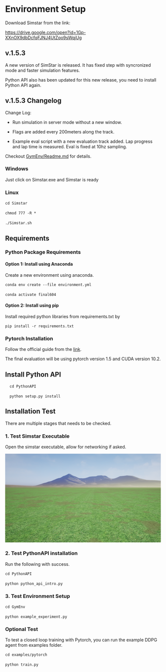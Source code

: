 # Environment Setup

Download Simstar from the link:

https://drive.google.com/open?id=1Gp-XXnOX9dbDcfqFJNJ4UtZqo9sWqjUg

## v.1.5.3

A new version of SimStar is released. It has fixed step with syncronized mode and faster simulation features. 

Python API also has been updated for this new release, you need to install Python API again.

## v.1.5.3 Changelog

Change Log:

- Run simulation in server mode without a new window.

- Flags are added every 200meters along the track.

- Example eval script with a new evaluation track added. Lap progress and lap time is measured. Eval is fixed at 10hz sampling.

Checkout [GymEnv/Readme.md](GymEnv/README.md) for details. 

### Windows 
Just click on Simstar.exe and Simstar is ready

### Linux 
    cd Simstar
  
    chmod 777 -R *
  
    ./Simstar.sh

## Requirements

### Python Package Requirements

#### Option 1: Install using Anaconda
Create a new environment using anaconda. 

	conda env create --file environment.yml

	conda activate final604


#### Option 2: Install using pip
	
Install required python libraries from requirements.txt by

	pip install -r requirements.txt


### Pytorch Installation

Follow the official guide from the [link](https://pytorch.org).

The final evaluation will be using pytorch version 1.5 and CUDA version 10.2.


## Install Python API

      cd PythonAPI

      python setup.py install


## Installation Test

There are multiple stages that needs to be checked. 

### 1. Test Simstar Executable

Open the simstar executable, allow for networking if asked. 

![opening_screen](PythonAPI/img/opening.png)

### 2. Test PythonAPI installation

Run the following with success.

	cd PythonAPI

	python python_api_intro.py

### 3. Test Environment Setup

	cd GymEnv

	python example_experiment.py


### Optional Test

To test a closed loop training with Pytorch, you can run the example DDPG agent from examples folder.

	cd examples/pytorch

	python train.py

